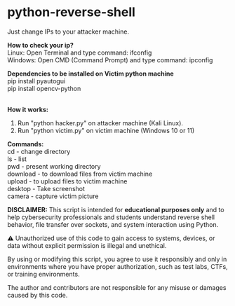 # python-reverse-shell

Just change IPs to your attacker machine.

<b>How to check your ip?</b><br>
Linux: Open Terminal and type command: ifconfig<br>
Windows: Open CMD (Command Prompt) and type command: ipconfig<br>


<b>Dependencies to be installed on Victim python machine</b><br>
pip install pyautogui<br>
pip install opencv-python<br><br>

<b>How it works:</b><br>

1. Run "python hacker.py" on attacker machine (Kali Linux).
2. Run "python victim.py" on victim machine (Windows 10 or 11)

<b>Commands:</b><br>
cd - change directory<br>
ls - list<br>
pwd - present working directory<br>
download - to download files from victim machine<br>
upload - to upload files to victim machine<br>
desktop - Take screenshot<br>
camera - capture victim picture<br>

<b>DISCLAIMER:</b>
This script is intended for **educational purposes only** and to help cybersecurity professionals and students understand reverse shell behavior, file transfer over sockets, and system interaction using Python.<br>

⚠️ Unauthorized use of this code to gain access to systems, devices, or data without explicit permission is illegal and unethical.<br>

By using or modifying this script, you agree to use it responsibly and only in environments where you have proper authorization, such as test labs, CTFs, or training environments.<br>

The author and contributors are not responsible for any misuse or damages caused by this code.
